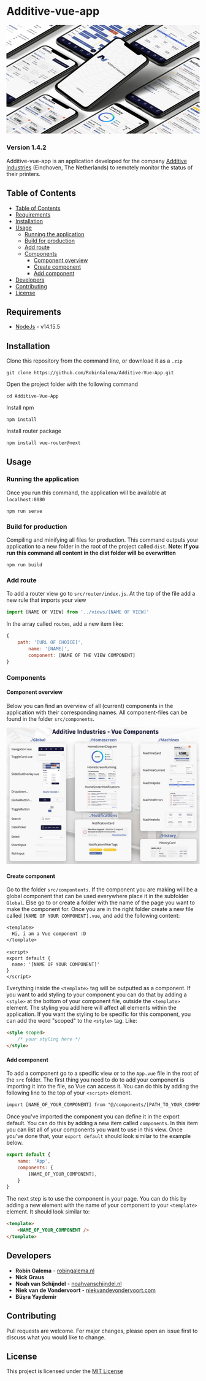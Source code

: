 # Additive-vue-app

![Additive-vue-app design](readme-header.jpg)

### Version 1.4.2

Additive-vue-app is an application developed for the company [Additive Industries](https://www.additiveindustries.com/) (Eindhoven, The Netherlands) to remotely monitor the status of their printers.

## Table of Contents
- [Table of Contents](#table-of-contents)
- [Requirements](#requirements)
- [Installation](#installation)
- [Usage](#usage)
    * [Running the application](#running-the-application)
    * [Build for production](#build-for-production)
    * [Add route](#add-route)
    * [Components](#components)
        + [Component overview](#component-overview)
        + [Create component](#create-component)
        + [Add component](#add-component)
- [Developers](#developers)
- [Contributing](#contributing)
- [License](#license)

## Requirements
* [NodeJs](https://nodejs.org/en/) - v14.15.5

## Installation

Clone this repository from the command line, or download it as a `.zip`

```
git clone https://github.com/RobinGalema/Additive-Vue-App.git
```

Open the project folder with the following command
```
cd Additive-Vue-App
```

Install npm
```
npm install
```

Install router package
```
npm install vue-router@next
```

## Usage
### Running the application
Once you run this command, the application will be available at `localhost:8080`
```
npm run serve
```

### Build for production
Compiling and minifying all files for production. This command outputs your application to a new folder in the root of the project called `dist`.
**Note: If you run this command all content in the dist folder will be overwritten**

```
npm run build
```

### Add route
To add a router view go to `src/router/index.js`. At the top of the file add a new rule that imports your view

```javascript
import [NAME OF VIEW] from '../views/[NAME OF VIEW]'
```

In the array called `routes`, add a new item like:
```javascript
{
    path: '[URL OF CHOICE]',
        name: '[NAME]',
        component: [NAME OF THE VIEW COMPONENT]
}
```

### Components
#### Component overview
Below you can find an overview of all (current) components in the application with their corresponding names. All component-files can be found in the folder `src/components`.

![component overview](readme-vuecomponents.jpg)

#### Create component
Go to the folder `src/compontents`. If the component you are making will be a global component that can be used everywhere place it in the subfolder `Global`. Else go to or create a folder with the name of the page you want to make the component for. Once you are in the right folder create a new file called `[NAME OF YOUR COMPONENT].vue`, and add the following content:
```vue
<template>
  Hi, i am a Vue component :D
</template>

<script>
export default {
  name: '[NAME OF YOUR COMPONENT]'
}
</script>
```
Everything inside the `<template>` tag will be outputted as a component. If you want to add styling to your component you can do that by adding a `<style>` at the bottom of your component file, outside the `<template>` element. The styling you add here will affect all elements within the application. If you want the styling to be specific for this component, you can add the word "scoped" to the `<style>` tag. Like:
```html
<style scoped>
    /* your styling here */
</style>
```

#### Add component
To add a component go to a specific view or to the `App.vue` file in the root of the `src` folder. The first thing you need to do to add your component is importing it into the file, so Vue can access it. You can do this by adding the following line to the top of your `<script>` element.
```html
import [NAME_OF_YOUR_COMPONENT] from "@/components/[PATH_TO_YOUR_COMPONENT]";
```
Once you've imported the component you can define it in the export default. You can do this by adding a new item called `components`. In this item you can list all of your components you want to use in this view. Once you've done that, your `export default` should look similar to the example below.
```javascript
export default {
    name: 'App',
    components: {
        [NAME_OF_YOUR_COMPONENT],
    }
}
```
The next step is to use the component in your page. You can do this by adding a new element with the name of your component to your `<template>` element. It should look similar to:

```html
<template>
    <NAME_OF_YOUR_COMPONENT />
</template>
```

## Developers
* **Robin Galema** - [robingalema.nl](https://www.robingalema.nl/)
* **Nick Graus**
* **Noah van Schijndel** - [noahvanschijndel.nl](http://noahvanschijndel.nl/)
* **Niek van de Vondervoort** - [niekvandevondervoort.com](https://niekvandevondervoort.com)
* **Büşra Yaydemir**

## Contributing
Pull requests are welcome. For major changes, please open an issue first to discuss what you would like to change.

## License
This project is licensed under the [MIT License](https://choosealicense.com/licenses/mit/)